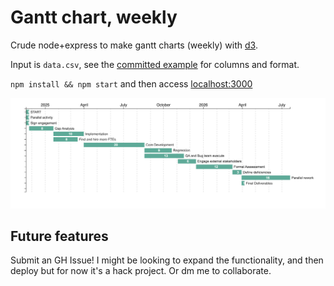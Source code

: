 # Gantt chart, weekly

Crude node+express to make gantt charts (weekly) with [d3](https://d3js.org/).

Input is `data.csv`, see the [committed example](data.csv) for columns and format.

`npm install && npm start` and then access [localhost:3000](http://localhost:3000)

![Example Gantt](img/example.png)

## Future features

Submit an GH Issue!  I might be looking to expand the functionality, and then deploy but for now it's a hack project.  Or dm me to collaborate.